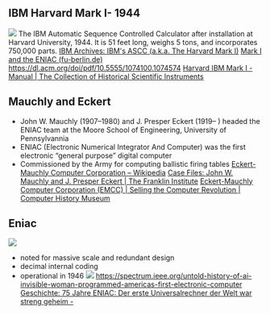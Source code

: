 ## IBM Harvard Mark I- 1944
![](https://cdn.britannica.com/93/23593-050-99D22EC5/Harvard-Mark-I-Howard-Aiken-ballistics-calculations-1943.jpg)
The IBM Automatic Sequence Controlled Calculator after installation at Harvard University, 1944. It is 51 feet long, weighs 5 tons, and incorporates 750,000 parts.
[IBM Archives: IBM's ASCC (a.k.a. The Harvard Mark I)](https://www.ibm.com/ibm/history/exhibits/markI/markI_intro.html)
[Mark I and the ENIAC (fu-berlin.de)](https://www.inf.fu-berlin.de/lehre/SS01/hc/eniac/)
https://dl.acm.org/doi/pdf/10.5555/1074100.1074574
[Harvard IBM Mark I - Manual | The Collection of Historical Scientific Instruments](https://chsi.harvard.edu/harvard-ibm-mark-1-manual)
## Mauchly and Eckert
-   John W. Mauchly (1907–1980) and J. Presper Eckert (1919– ) headed the ENIAC team at the Moore School of Engineering, University of Pennsylvannia
-   ENIAC (Electronic Numerical Integrator And Computer) was the first electronic “general purpose” digital computer
-   Commissioned by the Army for computing ballistic firing tables
[Eckert-Mauchly Computer Corporation – Wikipedia](https://de.wikipedia.org/wiki/Eckert-Mauchly_Computer_Corporation)
[Case Files: John W. Mauchly and J. Presper Eckert | The Franklin Institute](https://www.fi.edu/en/news/case-files-john-w-mauchly-and-j-presper-eckert)
[Eckert-Mauchly Computer Corporation (EMCC) | Selling the Computer Revolution | Computer History Museum](https://www.computerhistory.org/brochures/d-f/eckertmauchly-computer-corporation-emcc/)
## Eniac
![](https://cdn.britannica.com/95/170195-050-EFCB2F83/ENIAC-1946.jpg)
-   noted for massive scale and redundant design
-   decimal internal coding
-   operational in 1946
![](https://spectrum.ieee.org/media-library/marlyn-wescoff-and-ruth-lichterman-were-two-of-the-female-programmers-of-eniac.jpg?id=25588099&width=1200&height=900)
https://spectrum.ieee.org/untold-history-of-ai-invisible-woman-programmed-americas-first-electronic-computer
[Geschichte: 75 Jahre ENIAC: Der erste Universalrechner der Welt war streng geheim - ](https://www.geo.de/wissen/weltgeschichte/geschichte-75-jahre-eniac-der-erste-universalrechner-der-welt-war-streng-geheim-30378318.html)